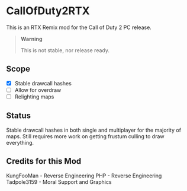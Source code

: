 # CallOfDuty2RTX
This is an RTX Remix mod for the Call of Duty 2 PC release. 

> **Warning**
> 
> This is not stable, nor release ready.

## Scope
- [x] Stable drawcall hashes
- [ ] Allow for overdraw
- [ ] Relighting maps

## Status
Stable drawcall hashes in both single and multiplayer for the majority of maps. Still requires more work on getting frustum culling to draw everything.

## Credits for this Mod
KungFooMan - Reverse Engineering
PHP - Reverse Engineering
Tadpole3159 - Moral Support and Graphics
